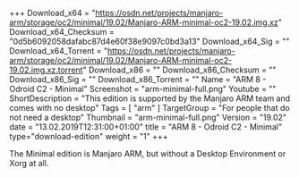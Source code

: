 +++
Download_x64 = "https://osdn.net/projects/manjaro-arm/storage/oc2/minimal/19.02/Manjaro-ARM-minimal-oc2-19.02.img.xz"
Download_x64_Checksum = "0d5b6092058dafabc87d4e60f38e9097c0bd3a13"
Download_x64_Sig = ""
Download_x64_Torrent = "https://osdn.net/projects/manjaro-arm/storage/oc2/minimal/19.02/Manjaro-ARM-minimal-oc2-19.02.img.xz.torrent"
Download_x86 = ""
Download_x86_Checksum = ""
Download_x86_Sig = ""
Download_x86_Torrent = ""
Name = "ARM 8 - Odroid C2 - Minimal"
Screenshot = "arm-minimal-full.png"
Youtube = ""
ShortDescription = "This edition is supported by the Manjaro ARM team and comes with no desktop"
Tags = [ "arm" ]
TargetGroup = "For people that do not need a desktop"
Thumbnail = "arm-minimal-full.png"
Version = "19.02"
date = "13.02.2019T12:31:00+01:00"
title = "ARM 8 - Odroid C2 - Minimal"
type="download-edition"
weight = "1"
+++

The Minimal edition is Manjaro ARM, but without a Desktop Environment or Xorg at all.

